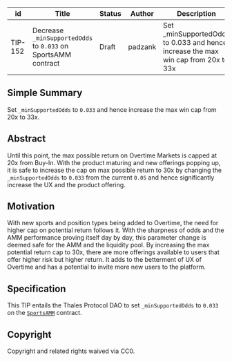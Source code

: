 | id | Title | Status | Author | Description | Discussions to | Created |
| ----------- | ----------- | ----------- | ----------- | ----------- | ----------- | ----------- |
| TIP-152 | Decrease `_minSupportedOdds` to `0.033` on SportsAMM contract | Draft | padzank | Set _minSupportedOdds to 0.033 and hence increase the max win cap from 20x to 33x | https://discord.gg/8bzFdpGTrp | 2022-06-06
 
## Simple Summary
 
Set `_minSupportedOdds` to `0.033` and hence increase the max win cap from 20x to 33x.

## Abstract

Until this point, the max possible return on Overtime Markets is capped at 20x from Buy-In. With the product maturing and new offerings popping up, it is safe to increase the cap on max possible return to 30x by changing the `_minSupportedOdds` to `0.033` from the current `0.05` and hence significantly increase the UX and the product offering.

## Motivation

With new sports and position types being added to Overtime, the need for higher cap on potential return follows it. With the sharpness of odds and the AMM performance proving itself day by day, this parameter change is deemed safe for the AMM and the liquidity pool. By increasing the max potential return cap to 30x, there are more offerings available to users that offer higher risk but higher return. It adds to the betterment of UX of Overtime and has a potential to invite more new users to the platform.

## Specification

This TIP entails the Thales Protocol DAO to set `_minSupportedOdds` to `0.033` on the [`SportsAMM`](https://optimistic.etherscan.io/address/0x170a5714112daEfF20E798B6e92e25B86Ea603C1#writeProxyContract) contract.
 
## Copyright
 
Copyright and related rights waived via CC0.
 
